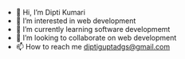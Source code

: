 - 👋 Hi, I’m Dipti Kumari
- 👀 I’m interested in web development
- 🌱 I’m currently learning software developmemt
- 💞️ I’m looking to collaborate on web development
- 📫 How to reach me diptiguptadgs@gmail.com

<!---
Dipti-gupta456/Dipti-gupta456 is a ✨ special ✨ repository because its `README.md` (this file) appears on your GitHub profile.
You can click the Preview link to take a look at your changes.
--->

